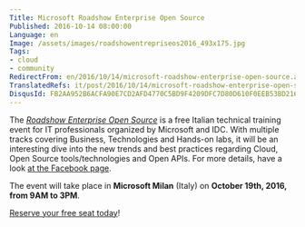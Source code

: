```yaml
---
Title: Microsoft Roadshow Enterprise Open Source
Published: 2016-10-14 08:00:00
Language: en
Image: /assets/images/roadshowentrepriseos2016_493x175.jpg
Tags:
- cloud
- community
RedirectFrom: en/2016/10/14/microsoft-roadshow-enterprise-open-source.aspx
TranslatedRefs: it/post/2016/10/14/microsoft-roadshow-enterprise-open-source.md
DisqusId: FB2AA952B6ACFA90E7CD2AFD4770C5BD9F4209DFC7D80D610F0EEB53BD216C0A
---
```

The *<a href="https://www.cvent.com/c/express/ae7b4da2-0857-4ff2-9b5e-4a899bd3beba" target="_blank">Roadshow Enterprise Open Source</a>* is a free Italian technical training event for IT professionals organized by Microsoft and IDC. With multiple tracks covering Business, Technologies and Hands-on labs, it will be an interesting dive into the new trends and best practices regarding Cloud, Open Source tools/technologies and Open APIs. For more details, have a look <a href="https://www.facebook.com/events/337827216558994/" target="_blank">at the Facebook page</a>.

The event will take place in **Microsoft Milan** (Italy) on **October 19th, 2016, from 9AM to 3PM**.

<a href="https://www.cvent.com/c/express/ae7b4da2-0857-4ff2-9b5e-4a899bd3beba" target="_blank">Reserve your free seat today</a>!